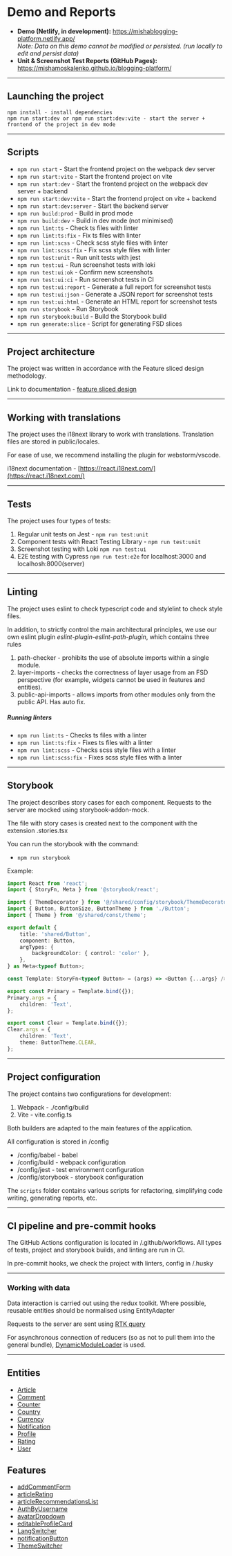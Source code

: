 # Demo and Reports

- **Demo (Netlify, in development):** https://mishablogging-platform.netlify.app/<br>
  *Note: Data on this demo cannot be modified or persisted. (run locally to edit and persist data)*
- **Unit & Screenshot Test Reports (GitHub Pages):** https://mishamoskalenko.github.io/blogging-platform/  

----


## Launching the project

```
npm install - install dependencies
npm run start:dev or npm run start:dev:vite - start the server + frontend of the project in dev mode
```

----

## Scripts

- `npm run start` - Start the frontend project on the webpack dev server
- `npm run start:vite` - Start the frontend project on vite
- `npm run start:dev` - Start the frontend project on the webpack dev server + backend
- `npm run start:dev:vite` - Start the frontend project on vite + backend
- `npm run start:dev:server` - Start the backend server
- `npm run build:prod` - Build in prod mode
- `npm run build:dev` - Build in dev mode (not minimised)
- `npm run lint:ts` - Check ts files with linter
- `npm run lint:ts:fix` - Fix ts files with linter
- `npm run lint:scss` - Check scss style files with linter
- `npm run lint:scss:fix` - Fix scss style files with linter
- `npm run test:unit` - Run unit tests with jest
- `npm run test:ui` - Run screenshot tests with loki
- `npm run test:ui:ok` - Confirm new screenshots
- `npm run test:ui:ci` - Run screenshot tests in CI
- `npm run test:ui:report` - Generate a full report for screenshot tests
- `npm run test:ui:json` - Generate a JSON report for screenshot tests
- `npm run test:ui:html` - Generate an HTML report for screenshot tests
- `npm run storybook` - Run Storybook
- `npm run storybook:build` - Build the Storybook build
- `npm run generate:slice` - Script for generating FSD slices

----

## Project architecture

The project was written in accordance with the Feature sliced design methodology.

Link to documentation - [feature sliced design](https://feature-sliced.github.io/documentation/docs)

----

## Working with translations

The project uses the i18next library to work with translations.
Translation files are stored in public/locales.

For ease of use, we recommend installing the plugin for webstorm/vscode.

i18next documentation - [https://react.i18next.com/](https://react.i18next.com/)

----

## Tests

The project uses four types of tests:
1) Regular unit tests on Jest - `npm run test:unit`
2) Component tests with React Testing Library - `npm run test:unit`
3) Screenshot testing with Loki `npm run test:ui`
4) E2E testing with Cypress `npm run test:e2e` for localhost:3000 and localhosh:8000(server)

----

## Linting

The project uses eslint to check typescript code and stylelint to check style files.

In addition, to strictly control the main architectural principles, we use our own eslint plugin *eslint-plugin-eslint-path-plugin*,
which contains three rules
1) path-checker - prohibits the use of absolute imports within a single module.
2) layer-imports - checks the correctness of layer usage from an FSD perspective
   (for example, widgets cannot be used in features and entities).
3) public-api-imports - allows imports from other modules only from the public API. Has auto fix.

##### Running linters
- `npm run lint:ts` - Checks ts files with a linter
- `npm run lint:ts:fix` - Fixes ts files with a linter
- `npm run lint:scss` - Checks scss style files with a linter
- `npm run lint:scss:fix` - Fixes scss style files with a linter

----
## Storybook

The project describes story cases for each component.
Requests to the server are mocked using storybook-addon-mock.

The file with story cases is created next to the component with the extension .stories.tsx

You can run the storybook with the command:
- `npm run storybook`

Example:

```typescript jsx
import React from 'react';
import { StoryFn, Meta } from '@storybook/react';

import { ThemeDecorator } from '@/shared/config/storybook/ThemeDecorator/ThemeDecorator';
import { Button, ButtonSize, ButtonTheme } from './Button';
import { Theme } from '@/shared/const/theme';

export default {
    title: 'shared/Button',
    component: Button,
    argTypes: {
        backgroundColor: { control: 'color' },
    },
} as Meta<typeof Button>;

const Template: StoryFn<typeof Button> = (args) => <Button {...args} />;

export const Primary = Template.bind({});
Primary.args = {
    children: 'Text',
};

export const Clear = Template.bind({});
Clear.args = {
    children: 'Text',
    theme: ButtonTheme.CLEAR,
};
```


----

## Project configuration

The project contains two configurations for development:
1. Webpack - ./config/build
2. Vite - vite.config.ts

Both builders are adapted to the main features of the application.

All configuration is stored in /config
- /config/babel - babel
- /config/build - webpack configuration
- /config/jest - test environment configuration
- /config/storybook - storybook configuration

The `scripts` folder contains various scripts for refactoring, simplifying code writing, generating reports, etc.

----

## CI pipeline and pre-commit hooks

The GitHub Actions configuration is located in /.github/workflows.
All types of tests, project and storybook builds, and linting are run in CI.

In pre-commit hooks, we check the project with linters, config in /.husky

----

### Working with data

Data interaction is carried out using the redux toolkit.
Where possible, reusable entities should be normalised using EntityAdapter

Requests to the server are sent using [RTK query](/src/shared/api/rtkApi.ts)

For asynchronous connection of reducers (so as not to pull them into the general bundle),
[DynamicModuleLoader](/src/shared/lib/components/DynamicModuleLoader/DynamicModuleLoader.tsx) is used.

----


## Entities

- [Article](/src/entities/Article)
- [Comment](/src/entities/Comment)
- [Counter](/src/entities/Counter)
- [Country](/src/entities/Country)
- [Currency](/src/entities/Currency)
- [Notification](/src/entities/Notification)
- [Profile](/src/entities/Profile)
- [Rating](/src/entities/Rating)
- [User](/src/entities/User)

## Features

- [addCommentForm](/src/features/addCommentForm)
- [articleRating](/src/features/articleRating)
- [articleRecommendationsList](/src/features/articleRecommendationsList)
- [AuthByUsername](/src/features/AuthByUsername)
- [avatarDropdown](/src/features/avatarDropdown)
- [editableProfileCard](/src/features/editableProfileCard)
- [LangSwitcher](/src/features/LangSwitcher)
- [notificationButton](/src/features/notificationButton)
- [ThemeSwitcher](/src/features/ThemeSwitcher)
